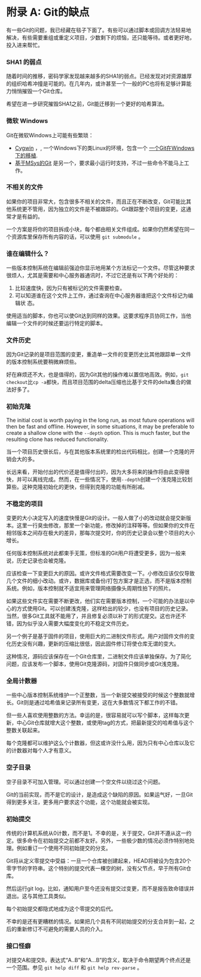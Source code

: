 # 附录 A: Git的缺点 

有一些Git的问题，我已经藏在毯子下面了。有些可以通过脚本或回调方法轻易地解决，有些需要重组或重定义项目，少数剩下的烦恼，还只能等待。或者更好地，投入进来帮忙。

### SHA1 的弱点 

随着时间的推移，密码学家发现越来越多的SHA1的弱点。已经发现对对资源雄厚的组织哈希冲撞是可能的。在几年内，或许甚至一个一般的PC也将有足够计算能力悄悄摧毁一个Git仓库。

希望在进一步研究摧毁SHA1之前，Git能迁移到一个更好的哈希算法。

### 微软 Windows 

Git在微软Windows上可能有些繁琐：

- [Cygwin](http://cygwin.com/) ，, 一个Windows下的类Linux的环境，包含一个 [ 一个Git在Windows下的移植](http://cygwin.com/packages/git/).
- [基于MSys的Git](http://code.google.com/p/msysgit/) 是另一个，要求最小运行时支持，不过一些命令不能马上工作。
  
### 不相关的文件 

如果你的项目非常大，包含很多不相关的文件，而且正在不断改变，Git可能比其他系统更不管用，因为独立的文件是不被跟踪的。Git跟踪整个项目的变更，这通常才是有益的。

一个方案是将你的项目拆成小块，每个都由相关文件组成。如果你仍然希望在同一个资源库里保存所有内容的话，可以使用 `git submodule` 。

### 谁在编辑什么？ 

一些版本控制系统在编辑前强迫你显示地用某个方法标记一个文件。尽管这种要求很烦人，尤其是需要和中心服务器通讯时，不过它还是有以下两个好处的：

1. 比较速度快，因为只有被标记的文件需要检查。
2. 可以知道谁在这个文件上工作，通过查询在中心服务器谁把这个文件标记为编辑状
     态。

使用适当的脚本，你也可以使Git达到同样的效果。这要求程序员协同工作，当他编辑一个文件的时候还要运行特定的脚本。

### 文件历史 

因为Git记录的是项目范围的变更，重造单一文件的变更历史比其他跟踪单一文件的版本控制系统要稍微麻烦些。

好在麻烦还不大，也是值得的，因为Git其他的操作难以置信地高效。例如，`git checkout`比`cp -a`都快，而且项目范围的delta压缩也比基于文件的delta集合的做法好多了。

### 初始克隆 

The initial cost is worth paying in the long run, as most future operations will then be fast and offline. However, in some situations, it may be preferable to create a shallow clone with the `--depth` option. This is much faster, but the resulting clone has reduced functionality.

当一个项目历史很长后，与在其他版本系统里的检出代码相比，创建一个克隆的开销会大的多。

长远来看，开始付出的代价还是值得付出的，因为大多将来的操作将由此变得很快，并可以离线完成。然而，在一些情况下，使用`--depth`创建一个浅克隆比较划算些。这种克隆初始化的更快，但得到克隆的功能有所削减。

### 不稳定的项目 

变更的大小决定写入的速度快慢是Git的设计。一般人做了小的改动就会提交新版本。这里一行臭虫修改，那里一个新功能，修改掉的注释等等。但如果你的文件在相邻版本之间存在极大的差异，那每次提交时，你的历史记录会以整个项目的大小增长。

任何版本控制系统对此都束手无策，但标准的Git用户将遭受更多，因为一般来说，历史记录也会被克隆。

应该检查一下变更巨大的原因。或许文件格式需要改变一下。小修改应该仅仅导致几个文件的细小改动。或许，数据库或备份/打包方案才是正选，而不是版本控制系统。例如，版本控制就不适宜用来管理网络摄像头周期性拍下的照片。

如果这些文件实在需要不断更改，他们实在需要版本控制，一个可能的办法是以中心的方式使用Git。可以创建浅克隆，这样检出的较少，也没有项目的历史记录。当然，很多Git工具就不能用了，并且修复必须以补丁的形式提交。这也许还不错，因为似乎没人需要大幅度变化的不稳定文件历史。

另一个例子是基于固件的项目，使用巨大的二进制文件形式。用户对固件文件的变化历史没有兴趣，更新的压缩比很低，因此固件修订将使仓库无谓的变大。

这种情况，源码应该保存在一个Git仓库里，二进制文件应该单独保存。为了简化问题，应该发布一个脚本，使用Git克隆源码，对固件只做同步或Git浅克隆。

### 全局计数器 

一些中心版本控制系统维护一个正整数，当一个新提交被接受的时候这个整数就增长。Git则是通过哈希值来记录所有变更，这在大多数情况下都工作的不错。

但一些人喜欢使用整数的方法。幸运的是，很容易就可以写个脚本，这样每次更新，中心Git仓库就增大这个整数，或使用tag的方式，把最新提交的哈希值与这个整数关联起来。

每个克隆都可以维护这么个计数器，但这或许没什么用，因为只有中心仓库以及它的计数器对每个人才有意义。

### 空子目录 

空子目录不可加入管理。可以通过创建一个空文件以绕过这个问题。

Git的当前实现，而不是它的设计，是造成这个缺陷的原因。如果运气好，一旦Git得到更多关注，更多用户要求这个功能，这个功能就会被实现。

### 初始提交 

传统的计算机系统从0计数，而不是1。不幸的是，关于提交，Git并不遵从这一约定。很多命令在初始提交之前都不友好。另外，一些极少数的情况必须作特别地处理。例如重订一个使用不同初始提交的分支。

Git将从定义零提交中受益：一旦一个仓库被创建起来，HEAD将被设为包含20个零字节的字符串。这个特别的提交代表一棵空的树，没有父节点，早于所有Git仓库。

然后运行git log，比如，通知用户至今还没有提交过变更，而不是报告致命错误并退出。这与其他工具类似。

每个初始提交都隐式地成为这个零提交的后代。

不幸的是还有更糟糕的情况。如果把几个具有不同初始提交的分支合并到一起，之后的重新修订不可避免的需要人员的介入。

### 接口怪癖

对提交A和提交B，表达式“A..B”和“A...B”的含义，取决于命令期望两个终点还是一个范围。参见 `git help diff` 和 `git help rev-parse` 。
